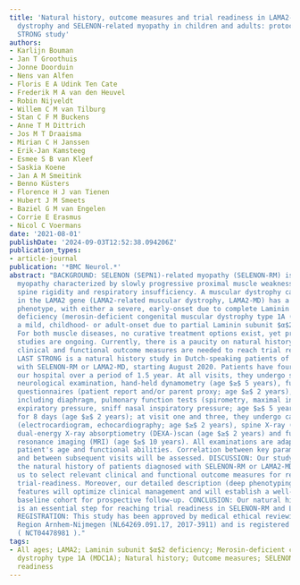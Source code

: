 ```yaml
---
title: 'Natural history, outcome measures and trial readiness in LAMA2-related muscular
  dystrophy and SELENON-related myopathy in children and adults: protocol of the LAST
  STRONG study'
authors:
- Karlijn Bouman
- Jan T Groothuis
- Jonne Doorduin
- Nens van Alfen
- Floris E A Udink Ten Cate
- Frederik M A van den Heuvel
- Robin Nijveldt
- Willem C M van Tilburg
- Stan C F M Buckens
- Anne T M Dittrich
- Jos M T Draaisma
- Mirian C H Janssen
- Erik-Jan Kamsteeg
- Esmee S B van Kleef
- Saskia Koene
- Jan A M Smeitink
- Benno Küsters
- Florence H J van Tienen
- Hubert J M Smeets
- Baziel G M van Engelen
- Corrie E Erasmus
- Nicol C Voermans
date: '2021-08-01'
publishDate: '2024-09-03T12:52:38.094206Z'
publication_types:
- article-journal
publication: '*BMC Neurol.*'
abstract: "BACKGROUND: SELENON (SEPN1)-related myopathy (SELENON-RM) is a rare congenital
  myopathy characterized by slowly progressive proximal muscle weakness, early onset
  spine rigidity and respiratory insufficiency. A muscular dystrophy caused by mutations
  in the LAMA2 gene (LAMA2-related muscular dystrophy, LAMA2-MD) has a similar clinical
  phenotype, with either a severe, early-onset due to complete Laminin subunit $α$2
  deficiency (merosin-deficient congenital muscular dystrophy type 1A (MDC1A)), or
  a mild, childhood- or adult-onset due to partial Laminin subunit $α$2 deficiency.
  For both muscle diseases, no curative treatment options exist, yet promising preclinical
  studies are ongoing. Currently, there is a paucity on natural history data and appropriate
  clinical and functional outcome measures are needed to reach trial readiness. METHODS:
  LAST STRONG is a natural history study in Dutch-speaking patients of all ages diagnosed
  with SELENON-RM or LAMA2-MD, starting August 2020. Patients have four visits at
  our hospital over a period of 1.5 year. At all visits, they undergo standardized
  neurological examination, hand-held dynamometry (age $≥$ 5 years), functional measurements,
  questionnaires (patient report and/or parent proxy; age $≥$ 2 years), muscle ultrasound
  including diaphragm, pulmonary function tests (spirometry, maximal inspiratory and
  expiratory pressure, sniff nasal inspiratory pressure; age $≥$ 5 years), and accelerometry
  for 8 days (age $≥$ 2 years); at visit one and three, they undergo cardiac evaluation
  (electrocardiogram, echocardiography; age $≥$ 2 years), spine X-ray (age $≥$ 2 years),
  dual-energy X-ray absorptiometry (DEXA-)scan (age $≥$ 2 years) and full body magnetic
  resonance imaging (MRI) (age $≥$ 10 years). All examinations are adapted to the
  patient's age and functional abilities. Correlation between key parameters within
  and between subsequent visits will be assessed. DISCUSSION: Our study will describe
  the natural history of patients diagnosed with SELENON-RM or LAMA2-MD, enabling
  us to select relevant clinical and functional outcome measures for reaching clinical
  trial-readiness. Moreover, our detailed description (deep phenotyping) of the clinical
  features will optimize clinical management and will establish a well-characterized
  baseline cohort for prospective follow-up. CONCLUSION: Our natural history study
  is an essential step for reaching trial readiness in SELENON-RM and LAMA2-MD. TRIAL
  REGISTRATION: This study has been approved by medical ethical reviewing committee
  Region Arnhem-Nijmegen (NL64269.091.17, 2017-3911) and is registered at ClinicalTrial.gov
  ( NCT04478981 )."
tags:
- All ages; LAMA2; Laminin subunit $α$2 deficiency; Merosin-deficient congenital muscular
  dystrophy type 1A (MDC1A); Natural history; Outcome measures; SELENON; SEPN1; Trial
  readiness
---
```

